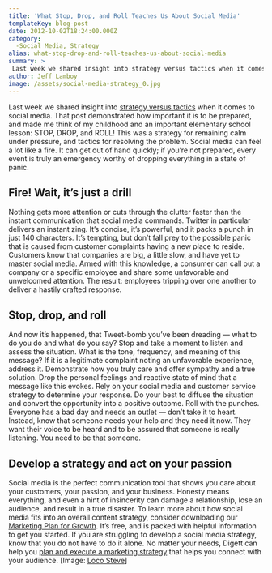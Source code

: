 ```yaml
---
title: 'What Stop, Drop, and Roll Teaches Us About Social Media'
templateKey: blog-post
date: 2012-10-02T18:24:00.000Z
category: 
  -Social Media, Strategy
alias: what-stop-drop-and-roll-teaches-us-about-social-media
summary: > 
 Last week we shared insight into strategy versus tactics when it comes to social media. That post demonstrated how important it is to be prepared, and made me think of my childhood and an important elementary school lesson: STOP, DROP, and ROLL!
author: Jeff Lamboy
image: /assets/social-media-strategy_0.jpg
---
```


Last week we shared insight into [strategy versus tactics](/blog/09/25/2012/social-media-tactics-and-strategy) when it comes to social media. That post demonstrated how important it is to be prepared, and made me think of my childhood and an important elementary school lesson: STOP, DROP, and ROLL! This was a strategy for remaining calm under pressure, and tactics for resolving the problem. Social media can feel a lot like a fire. It can get out of hand quickly; if you’re not prepared, every event is truly an emergency worthy of dropping everything in a state of panic.

Fire! Wait, it’s just a drill
-----------------------------

Nothing gets more attention or cuts through the clutter faster than the instant communication that social media commands. Twitter in particular delivers an instant zing. It’s concise, it’s powerful, and it packs a punch in just 140 characters. It’s tempting, but don’t fall prey to the possible panic that is caused from customer complaints having a new place to reside. Customers know that companies are big, a little slow, and have yet to master social media. Armed with this knowledge, a consumer can call out a company or a specific employee and share some unfavorable and unwelcomed attention. The result: employees tripping over one another to deliver a hastily crafted response.

Stop, drop, and roll
--------------------

And now it’s happened, that Tweet-bomb you’ve been dreading — what to do you do and what do you say? Stop and take a moment to listen and assess the situation. What is the tone, frequency, and meaning of this message? If it is a legitimate complaint noting an unfavorable experience, address it. Demonstrate how you truly care and offer sympathy and a true solution. Drop the personal feelings and reactive state of mind that a message like this evokes. Rely on your social media and customer service strategy to determine your response. Do your best to diffuse the situation and convert the opportunity into a positive outcome. Roll with the punches. Everyone has a bad day and needs an outlet — don’t take it to heart. Instead, know that someone needs your help and they need it now. They want their voice to be heard and to be assured that someone is really listening. You need to be that someone.

Develop a strategy and act on your passion
------------------------------------------

Social media is the perfect communication tool that shows you care about your customers, your passion, and your business. Honesty means everything, and even a hint of insincerity can damage a relationship, lose an audience, and result in a true disaster. To learn more about how social media fits into an overall content strategy, consider downloading our [Marketing Plan for Growth](/marketing-plan-growth). It’s free, and is packed with helpful information to get you started. If you are struggling to develop a social media strategy, know that you do not have to do it alone. No matter your needs, Digett can help you [plan and execute a marketing strategy](/services) that helps you connect with your audience. \[Image: [Loco Steve](http://www.flickr.com/photos/locosteve/4349003896/)\]